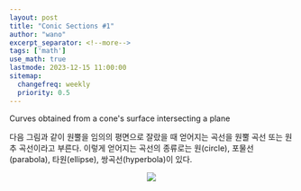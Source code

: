 ```yaml
---
layout: post
title: "Conic Sections #1"
author: "wano"
excerpt_separator: <!--more-->
tags: ['math']
use_math: true
lastmode: 2023-12-15 11:00:00
sitemap:
  changefreq: weekly
  priority: 0.5
---
```


Curves obtained from a cone's surface intersecting a plane <!--more-->

다음 그림과 같이 원뿔을 임의의 평면으로 잘랐을 때 얻어지는 곡선을 원뿔 곡선 또는 원추 곡선이라고 부른다. 이렇게 얻어지는 곡선의 종류로는 원(circle), 포물선(parabola), 타원(ellipse), 쌍곡선(hyperbola)이 있다.

<center><img src="https://cgvfxmath.github.io/assets/img/conic_curves.jpg"></center>
